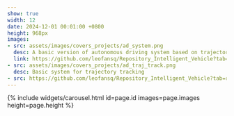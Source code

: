 ```yaml
---
show: true
width: 12
date: 2024-12-01 00:01:00 +0800
height: 968px
images:
- src: assets/images/covers_projects/ad_system.png
  desc: A basic version of autonomous driving system based on trajectory tracking
  link: https://github.com/leofansq/Repository_Intelligent_Vehicle?tab=readme-ov-file#technical-solution
- src: assets/images/covers_projects/ad_traj_track.png
  desc: Basic system for trajectory tracking
- src: https://github.com/leofansq/Repository_Intelligent_Vehicle?tab=readme-ov-file#basic-system-for-trajectory-tracking
---
```


{% include widgets/carousel.html id=page.id images=page.images height=page.height %}
